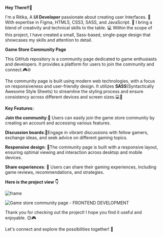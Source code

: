 **Hey There!!👋**

I'm a Ritika,
A **UI Developer** passionate about creating user Interfaces.
🌟 With expertise in Figma, HTML5, CSS3, SASS, and JavaScript.
🎨 I bring a blend of creativity and technical skills to the table.
💻 Within the scope of this project, I have created a small, Sass-based,
single-page design that showcases my skills and attention to detail.


**Game Store Community Page**

This GitHub repository is a community page dedicated to game enthusiasts and developers. 
It provides a platform for users to join the community and connect.🎮🌐

The community page is built using modern web technologies, with a focus on responsiveness 
and user-friendly design. It utilizes **SASS**(Syntactically Awesome Style Sheets) to streamline
the styling process and ensure consistency across different devices and screen sizes.💻📱

**Key Features:**

**Join the community**:🤝 Users can easily join the game store community by creating an account and accessing various features.

**Discussion boards**:💬Engage in vibrant discussions with fellow gamers, exchange ideas, and seek advice on different gaming topics.

**Responsive design**: 📱The community page is built with a responsive layout, ensuring optimal viewing and interaction across desktop 
and mobile devices.

**Share experiences**: 📢 Users can share their gaming experiences, including game reviews, recommendations, and strategies.



**Here is the project view 👇**

![frame](https://github.com/RITIKA1277/game-community/assets/102233221/5179360d-c4a8-48cd-9f93-6059dbe8df8b)

![Game store community page - FRONTEND DEVELOPMENT](https://github.com/RITIKA1277/game-community/assets/102233221/e23c5f52-9cff-4818-82ac-4b8499436a9a)


Thank you for checking out the project!
I hope you find it useful and enjoyable. 😊🎮

Let's connect and explore the possibilities together! 🚀




